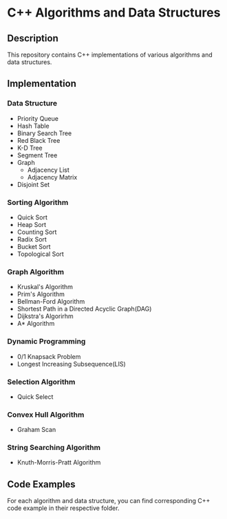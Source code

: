 # C++ Algorithms and Data Structures

## Description
This repository contains C++ implementations of various algorithms and data structures.

## Implementation

### Data Structure
* Priority Queue
* Hash Table
* Binary Search Tree
* Red Black Tree
* K-D Tree
* Segment Tree
* Graph
  * Adjacency List
  * Adjacency Matrix
* Disjoint Set
### Sorting Algorithm
* Quick Sort
* Heap Sort
* Counting Sort
* Radix Sort
* Bucket Sort
* Topological Sort
### Graph Algorithm
* Kruskal's Algorithm
* Prim's Algorithm
* Bellman-Ford Algorithm
* Shortest Path in a Directed Acyclic Graph(DAG)
* Dijkstra's Algorirhm
* A* Algorithm
### Dynamic Programming
* 0/1 Knapsack Problem
* Longest Increasing Subsequence(LIS)
### Selection Algorithm
* Quick Select
### Convex Hull Algorithm
* Graham Scan
### String Searching Algorithm
* Knuth-Morris-Pratt Algorithm
## Code Examples
For each algorithm and data structure, you can find corresponding C++ code example in their respective folder.

